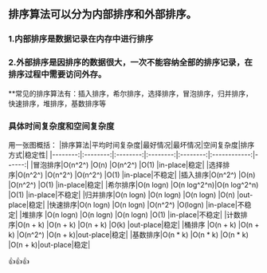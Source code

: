 ## 排序算法可以分为内部排序和外部排序。
### 1.内部排序是数据记录在内存中进行排序
### 2.外部排序是因排序的数据很大，一次不能容纳全部的排序记录，在排序过程中需要访问外存。
\*\*常见的排序算法有：插入排序，希尔排序，选择排序，冒泡排序，归并排序，快速排序，堆排序，基数排序等

### 具体时间复杂度和空间复杂度
用一张图概括：
|排序算法|平均时间复杂度|最好情况|最坏情况|空间复杂度|排序方式|稳定性|
|--------:|:--------:|:--------:|:--------:|:--------:|:------------:|------:|
|冒泡排序|O(n^2^)   |O(n)        |O(n^2^)       |O(1)    |in-place|稳定|
|选择排序|O(n^2^)   |O(n^2^)     |O(n^2^)       |O(1)    |in-place|不稳定|
|插入排序|O(n^2^)   |O(n)        |O(n^2^)       |O(1)    |in-place|稳定|
|希尔排序|O(n logn) |O(n log^2^n)|O(n log^2^n)  |O(1)    |in-place|不稳定|
|归并排序|O(n logn) |O(n logn)   |O(n logn)     |O(n)    |out-place|稳定|
|快速排序|O(n logn) |O(n logn)   |O(n^2^)       |O(logn) |in-place|不稳定|
|堆排序  |O(n logn) |O(n logn)   |O(n logn)     |O(1)    |in-place|不稳定|
|计数排序|O(n + k)  |O(n + k)    |O(n + k)      |O(k)    |out-place|稳定|
|桶排序  |O(n + k)  |O(n + k)    |O(n^2^)       |O(n + k)|out-place|稳定|
|基数排序|O(n * k)  |O(n * k)    |O(n * k)      |O(n + k)|out-place|稳定|

:+1::+1::+1:
